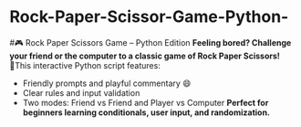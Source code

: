 # Rock-Paper-Scissor-Game-Python-
#🎮 Rock Paper Scissors Game – Python Edition 
**Feeling bored? Challenge your friend or the computer to a classic game of Rock Paper Scissors!**
🔗This interactive Python script features:
- Friendly prompts and playful commentary 😄
-  Clear rules and input validation
- Two modes: Friend vs Friend and Player vs Computer
**Perfect for beginners learning conditionals, user input, and randomization.**
